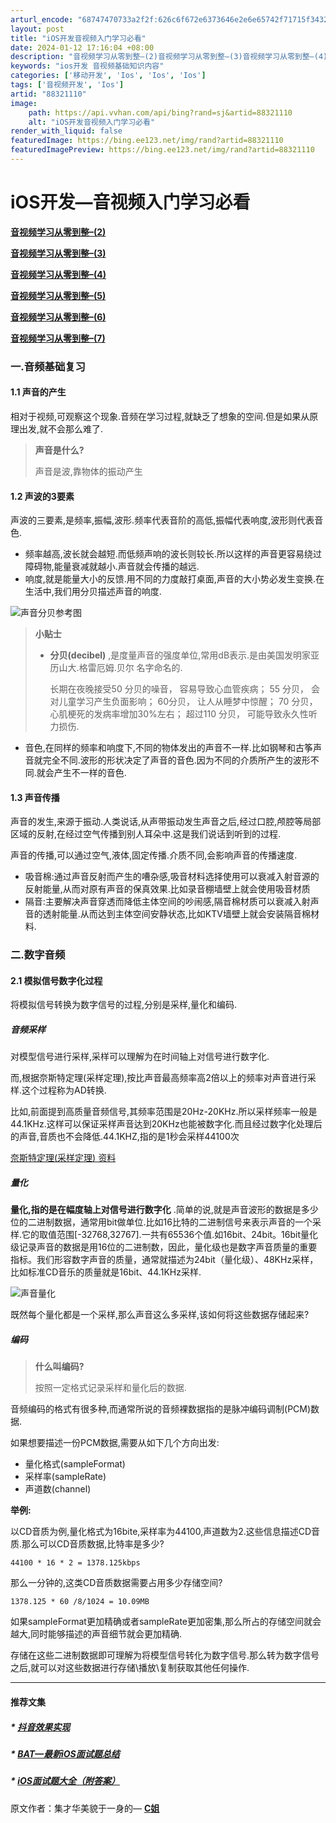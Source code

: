 ```yaml
---
arturl_encode: "68747470733a2f2f:626c6f672e6373646e2e6e65742f71715f3432373932343133:2f61727469636c652f64657461696c732f3838333231313130"
layout: post
title: "iOS开发音视频入门学习必看"
date: 2024-01-12 17:16:04 +08:00
description: "音视频学习从零到整–(2)音视频学习从零到整–(3)音视频学习从零到整–(4)音视频学习从零到整–("
keywords: "ios开发 音视频基础知识内容"
categories: ['移动开发', 'Ios', 'Ios', 'Ios']
tags: ['音视频开发', 'Ios']
artid: "88321110"
image:
    path: https://api.vvhan.com/api/bing?rand=sj&artid=88321110
    alt: "iOS开发音视频入门学习必看"
render_with_liquid: false
featuredImage: https://bing.ee123.net/img/rand?artid=88321110
featuredImagePreview: https://bing.ee123.net/img/rand?artid=88321110
---
```


# iOS开发—音视频入门学习必看

**[音视频学习从零到整–(2)](https://www.jianshu.com/p/9c974c9bb440)**
  
**[音视频学习从零到整–(3)](https://www.jianshu.com/p/3bf57b5b3637)**
  
**[音视频学习从零到整–(4)](https://www.jianshu.com/p/d1cc035c662d)**
  
**[音视频学习从零到整–(5)](https://www.jianshu.com/p/56f6dfca8951)**
  
**[音视频学习从零到整–(6)](https://www.jianshu.com/p/795b74524562)**
  
**[音视频学习从零到整–(7)](https://www.jianshu.com/p/f90a7ce598a6)**

### 一.音频基础复习

#### 1.1 声音的产生

相对于视频,可观察这个现象.音频在学习过程,就缺乏了想象的空间.但是如果从原理出发,就不会那么难了.

> **声音是什么?**
>   
> 声音是波,靠物体的振动产生

#### 1.2 声波的3要素

声波的三要素,是频率,振幅,波形.频率代表音阶的高低,振幅代表响度,波形则代表音色.

* 频率越高,波长就会越短.而低频声响的波长则较长.所以这样的声音更容易绕过障碍物,能量衰减就越小.声音就会传播的越远.
* 响度,就是能量大小的反馈.用不同的力度敲打桌面,声音的大小势必发生变换.在生活中,我们用分贝描述声音的响度.

![声音分贝参考图](//upload-images.jianshu.io/upload_images/4624551-40d6e77107af6686.png?imageMogr2/auto-orient/strip%7CimageView2/2/w/730/format/webp)

> **小贴士**
>
> * **分贝(decibel)**
>   ,是度量声音的强度单位,常用dB表示.是由美国发明家亚历山大.格雷厄姆.贝尔 名字命名的.
>     
>   长期在夜晚接受50 分贝的噪音， 容易导致心血管疾病； 55 分贝， 会对儿童学习产生负面影响； 60分贝， 让人从睡梦中惊醒； 70 分贝，心肌梗死的发病率增加30%左右； 超过110 分贝， 可能导致永久性听力损伤.

* 音色,在同样的频率和响度下,不同的物体发出的声音不一样.比如钢琴和古筝声音就完全不同.波形的形状决定了声音的音色.因为不同的介质所产生的波形不同.就会产生不一样的音色.

#### 1.3 声音传播

声音的发生,来源于振动.人类说话,从声带振动发生声音之后,经过口腔,颅腔等局部区域的反射,在经过空气传播到别人耳朵中.这是我们说话到听到的过程.
  
声音的传播,可以通过空气,液体,固定传播.介质不同,会影响声音的传播速度.

* 吸音棉:通过声音反射而产生的嘈杂感,吸音材料选择使用可以衰减入射音源的反射能量,从而对原有声音的保真效果.比如录音棚墙壁上就会使用吸音材质
* 隔音:主要解决声音穿透而降低主体空间的吵闹感,隔音棉材质可以衰减入射声音的透射能量.从而达到主体空间安静状态,比如KTV墙壁上就会安装隔音棉材料.

### 二.数字音频

#### 2.1 模拟信号数字化过程

将模拟信号转换为数字信号的过程,分别是采样,量化和编码.

##### 音频采样

对模型信号进行采样,采样可以理解为在时间轴上对信号进行数字化.
  
而,根据奈斯特定理(采样定理),按比声音最高频率高2倍以上的频率对声音进行采样.这个过程称为AD转换.

比如,前面提到高质量音频信号,其频率范围是20Hz-20KHz.所以采样频率一般是44.1KHz.这样可以保证采样声音达到20KHz也能被数字化.而且经过数字化处理后的声音,音质也不会降低.44.1KHZ,指的是1秒会采样44100次

[奈斯特定理(采样定理) 资料](https://wenku.baidu.com/view/297f4b22a22d7375a417866fb84ae45c3b35c222.html)

##### 量化

**量化,指的是在幅度轴上对信号进行数字化**
.简单的说,就是声音波形的数据是多少位的二进制数据，通常用bit做单位.比如16比特的二进制信号来表示声音的一个采样.它的取值范围[-32768,32767].一共有65536个值.如16bit、24bit。16bit量化级记录声音的数据是用16位的二进制数，因此，量化级也是数字声音质量的重要指标。我们形容数字声音的质量，通常就描述为24bit（量化级）、48KHz采样，比如标准CD音乐的质量就是16bit、44.1KHz采样.

![声音量化](//upload-images.jianshu.io/upload_images/4624551-54b3c89f5f47bc99.gif?imageMogr2/auto-orient/strip%7CimageView2/2/w/400/format/webp)

既然每个量化都是一个采样,那么声音这么多采样,该如何将这些数据存储起来?

##### 编码

> **什么叫编码?**
>   
> 按照一定格式记录采样和量化后的数据.

音频编码的格式有很多种,而通常所说的音频裸数据指的是脉冲编码调制(PCM)数据.
  
如果想要描述一份PCM数据,需要从如下几个方向出发:

* 量化格式(sampleFormat)
* 采样率(sampleRate)
* 声道数(channel)

**举例:**
  
以CD音质为例,量化格式为16bite,采样率为44100,声道数为2.这些信息描述CD音质.那么可以CD音质数据,比特率是多少?
  
`44100 * 16 * 2 = 1378.125kbps`

那么一分钟的,这类CD音质数据需要占用多少存储空间?
  
`1378.125 * 60 /8/1024 = 10.09MB`

如果sampleFormat更加精确或者sampleRate更加密集,那么所占的存储空间就会越大,同时能够描述的声音细节就会更加精确.

存储在这些二进制数据即可理解为将模型信号转化为数字信号.那么转为数字信号之后,就可以对这些数据进行存储\播放\复制获取其他任何操作.

---

#### 推荐文集

##### \* [抖音效果实现](https://www.jianshu.com/c/292ca1fb3e1b)

##### \* [BAT—最新iOS面试题总结](https://www.jianshu.com/nb/34904451)

##### \* [iOS面试题大全（附答案）](https://www.jianshu.com/p/c4ec36af8dad)

原文作者：集才华美貌于一身的—
**[C姐](https://www.jianshu.com/u/1b4c832fb2ca)**